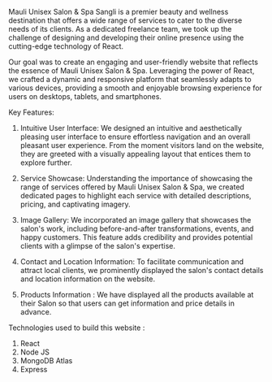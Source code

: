 Mauli Unisex Salon & Spa Sangli is a premier beauty and wellness destination that offers a wide range of services to cater to the diverse needs of its clients. As a dedicated freelance team, we took up the challenge of designing and developing their online presence using the cutting-edge technology of React.

Our goal was to create an engaging and user-friendly website that reflects the essence of Mauli Unisex Salon & Spa. Leveraging the power of React, we crafted a dynamic and responsive platform that seamlessly adapts to various devices, providing a smooth and enjoyable browsing experience for users on desktops, tablets, and smartphones.

Key Features:

1. Intuitive User Interface: We designed an intuitive and aesthetically pleasing user interface to ensure effortless navigation and an overall pleasant user experience. From the moment visitors land on the website, they are greeted with a visually appealing layout that entices them to explore further.

2. Service Showcase: Understanding the importance of showcasing the range of services offered by Mauli Unisex Salon & Spa, we created dedicated pages to highlight each service with detailed descriptions, pricing, and captivating imagery.

3. Image Gallery: We incorporated an image gallery that showcases the salon's work, including before-and-after transformations, events, and happy customers. This feature adds credibility and provides potential clients with a glimpse of the salon's expertise.

4. Contact and Location Information: To facilitate communication and attract local clients, we prominently displayed the salon's contact details and location information on the website. 

5. Products Information : We have displayed all the products available at their Salon so that users can get information and price details in advance.

Technologies used to build this website :
1. React
2. Node JS
3. MongoDB Atlas
4. Express
